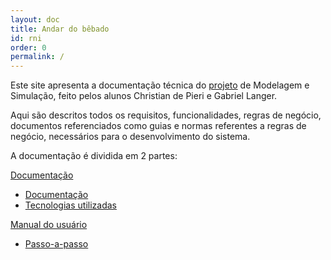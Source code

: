 ```yaml
---
layout: doc
title: Andar do bêbado    
id: rni
order: 0
permalink: /
---
```


Este site apresenta a documentação técnica do [projeto](https://bit.ly/andardobebado) de Modelagem e Simulação, feito pelos alunos Christian de Pieri e Gabriel Langer.

Aqui são descritos todos os requisitos, funcionalidades, regras de negócio, documentos referenciados como guias e normas referentes a regras de negócio, necessários para o desenvolvimento do sistema.


A documentação é dividida em 2 partes:

[Documentação](https://christianpieri.github.io/doc/docs/documentacao/index.html)

- [Documentação](https://christianpieri.github.io/doc/docs/documentacao/documentacao.html) 
- [Tecnologias utilizadas](https://christianpieri.github.io/doc/docs/documentacao/tecnologias.html)

[Manual do usuário](https://christianpieri.github.io/doc/docs/users_guide/index.html)

- [Passo-a-passo](https://christianpieri.github.io/doc/docs/users_guide/passo-a-passo.html)
